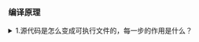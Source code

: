 <h3>编译原理</h3>
<details><summary>1.源代码是怎么变成可执行文件的，每一步的作用是什么？</summary>

- 源代码变成可执行文件，编译器做了4步：预编译、编译、汇编、链接
- 第一步是**预编译**，预编译做的事有很多，我主要列举7件:
    - 展开所有的#define宏定义
    - 处理所有的**条件预编译指令**比如#if、#endif、#elif、#else等
    - 处理<b>#include预编译指令</b>,并将被包含的文件插入到对应的预编译指令的位置
    - 删除所有的注释
    - 添加行号和文件标识，以便编译时调试和出错时警告
    - 处理#pragma指令，这个指令让编译能使用计算机或者操作系统特定的功能
    - 最后将.c文件变成.i文件
- 第二步是**编译**，通过编译器进行编译，由5部分组成，每一步如果发现错误就报错：
    - 第一部分是词法分析：主要是识别源代码中的括号、数字、标点等。
    - 第二部分是语法分析，这一步会生成语法树，比如2+4就是一棵根节点是+号，左节点是2，右节点是4的语法树，如果只有2+，在这一步就会报错。
    - 第三部分是语义分析，这一步主要分析类型的声明、匹配和转换
    - 第四部分是中间语言生成，在这一步会生成与平台无关的三地址码，同时也会将那些在编译期就能确定的表达式进行优化
    - 第五部分是目标代码生成，这一步编译器会根据三地址码生成依赖于目标机器的目标机器代码，也就是汇编语言。
    - 最后在执行完这5部分工作后就会将.i文件进行编译，转换成.s汇编语言文件，进入下一步。
- 第三步是**汇编**。在这一步，汇编器将汇编语言转换成机器可以执行的语言，完全由0和1组成，形成.o目标文件
- 最后一步第四步就是**链接**：通过调用链接器LD来将多个目标文件以及所依赖的其它库文件链接起来，最后生成可执行文件，在这一步，链接器同时负责地址重分配、符号名称绑定和重定位。执行完这4步就生成了可执行文件。
</details>
